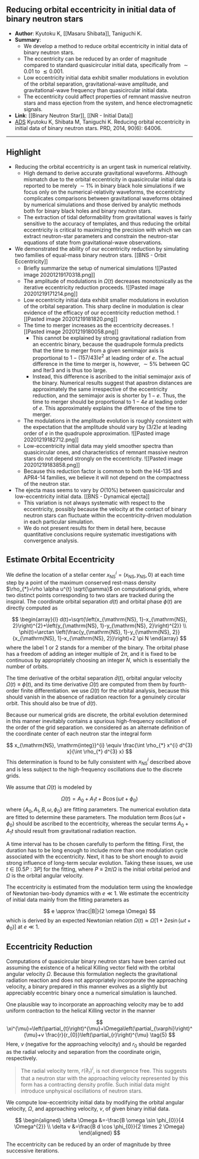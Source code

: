 ## Reducing orbital eccentricity in initial data of binary neutron stars

* **Author**: Kyutoku K, [[Masaru Shibata]], Taniguchi K.
* **Summary**:
	* We develop a method to reduce orbital eccentricity in initial data of binary neutron stars.
	* The eccentricity can be reduced by an order of magnitude compared to standard quasicircular initial data, specifically from $\sim 0.01$ to $\lesssim 0.001$.
	* Low eccentricity initial data exhibit smaller modulations in evolution of the orbital separation, gravitational-wave amplitude, and gravitational-wave frequency than quasicircular initial data.
	* The eccentricity could affect properties of remnant massive neutron stars and mass ejection from the system, and hence electromagnetic signals.
* **Link**: [[Binary Neutron Star]], [[NR - Initial Data]]
* [ADS](https://ui.adsabs.harvard.edu/abs/2014PhRvD..90f4006K) Kyutoku K, Shibata M, Taniguchi K. Reducing orbital eccentricity in initial data of binary neutron stars. PRD, 2014, 90(6): 64006.

___

## Highlight

- Reducing the orbital eccentricity is an urgent task in numerical relativity.
	- High demand to derive accurate gravitational waveforms. Although mismatch due to the orbital eccentricity in quasicircular initial data is reported to be merely $\sim 1 \%$ in binary black hole simulations if we focus only on the numerical-relativity waveforms, the eccentricity complicates comparisons between gravitational waveforms obtained by numerical simulations and those derived by analytic methods both for binary black holes and binary neutron stars.
	- The extraction of tidal deformability from gravitational waves is fairly sensitive to the accuracy of templates, and thus reducing the orbital eccentricity is critical to maximizing the precision with which we can extract neutron-star parameters and constrain the neutron-star equations of state from gravitational-wave observations.
- We demonstrated the ability of our eccentricity reduction by simulating two families of equal-mass binary neutron stars. [[BNS - Orbit Eccentricity]]
	- Brieﬂy summarize the setup of numerical simulations
		![[Pasted image 20201219170318.png]]
	- The amplitude of modulations in $\dot{\Omega}(t)$ decreases monotonically as the iterative eccentricity reduction proceeds.
		![[Pasted image 20201219171214.png]]
	- Low eccentricity initial data exhibit smaller modulations in evolution of the orbital separation. This sharp decline in modulation is clear evidence of the efficacy of our eccentricity reduction method.
		![[Pasted image 20201219181820.png]]
	- The time to merger increases as the eccentricity decreases.
		![[Pasted image 20201219180058.png]]
		- This cannot be explained by strong gravitational radiation from an eccentric binary, because the quadrupole formula predicts that the time to merger from a given semimajor axis is proportional to $1-(157 / 43) e^{2}$ at leading order of $e$. The actual difference in the time to merger is, however, $\sim 5 \%$ between QC and Iter3 and is thus too large.
		- Instead, this difference is ascribed to the initial semimajor axis of the binary. Numerical results suggest that apastron distances are approximately the same irrespective of the eccentricity reduction, and the semimajor axis is shorter by $1-e$. Thus, the time to merger should be proportional to $1-4 e$ at leading order of $e$. This approximately explains the difference of the time to merger.
	- The modulations in the amplitude evolution is roughly consistent with the expectation that the amplitude should vary by $(3 / 2) e$ at leading order of $e$ in the quadrupole approximation.
		![[Pasted image 20201219182712.png]]
	- Low-eccentricity initial data may yield smoother spectra than quasicircular ones, and characteristics of remnant massive neutron stars do not depend strongly on the eccentricity.
		![[Pasted image 20201219183858.png]]
	- Because this reduction factor is common to both the H4-135 and APR4-14 families, we believe it will not depend on the compactness of the neutron star.
- The ejecta mass seems to vary by $O(10 \%)$ between quasicircular and low-eccentricity initial data. [[BNS - Dynamical ejecta]]
	- This variation is not always systematic with respect to the eccentricity, possibly because the velocity at the contact of binary neutron stars can fluctuate within the eccentricity-driven modulation in each particular simulation.
	- We do not present results for them in detail here, because quantitative conclusions require systematic investigations with convergence analysis.

## Estimate Orbital Eccentricity

We define the location of a stellar center $x_{\mathrm{NS}}^{i}=\left(x_{\mathrm{NS}}, y_{\mathrm{NS}}, 0\right)$ at each time step by a point of the maximum conserved rest-mass density $\rho_{*}=\rho \alpha u^{t} \sqrt{\gamma}$ on computational grids, where two distinct points corresponding to two stars are tracked during the inspiral. The coordinate orbital separation $d(t)$ and orbital phase $\phi(t)$ are directly computed as

$$
\begin{array}{l}
d(t)=\sqrt{\left(x_{\mathrm{NS}, 1}-x_{\mathrm{NS}, 2}\right)^{2}+\left(y_{\mathrm{NS}, 1}-y_{\mathrm{NS}, 2}\right)^{2}} \\
\phi(t)=\arctan \left(\frac{y_{\mathrm{NS}, 1}-y_{\mathrm{NS}, 2}}{x_{\mathrm{NS}, 1}-x_{\mathrm{NS}, 2}}\right)+2 \pi N
\end{array}
$$
where the label 1 or 2 stands for a member of the binary. The orbital phase has a freedom of adding an integer multiple of $2 \pi$, and it is fixed to be continuous by appropriately choosing an integer $N$, which is essentially the number of orbits.

The time derivative of the orbital separation $\dot{d}(t)$, orbital angular velocity $\Omega(t) \equiv \dot{\phi}(t)$, and its time derivative $\dot{\Omega}(t)$ are computed from them by fourth-order finite differentiation. we use $\dot{\Omega}(t)$ for the orbital analysis, because this should vanish in the absence of radiation reaction for a genuinely circular orbit. This should also be true of $\dot{d}(t)$.

Because our numerical grids are discrete, the orbital evolution determined in this manner inevitably contains a spurious high-frequency oscillation of the order of the grid separation. we considered as an alternate definition of the coordinate center of each neutron star the integral form

$$
x_{\mathrm{NS}, \mathrm{integ}}^{i} \equiv \frac{\int \rho_{*} x^{i} d^{3} x}{\int \rho_{*} d^{3} x}
$$
This determination is found to be fully consistent with $x_{\mathrm{NS}}^{i}$ described above and is less subject to the high-frequency oscillations due to the discrete grids.

We assume that $\dot{\Omega}(t)$ is modeled by

$$
\dot{\Omega}(t)=A_{0}+A_{1} t+B \cos \left(\omega t+\phi_{0}\right)
$$
where $\left\{A_{0}, A_{1}, B, \omega, \phi_{0}\right\}$ are fitting parameters. The numerical evolution data are fitted to determine these parameters. The modulation term $B \cos \left(\omega t+\phi_{0}\right)$ should be ascribed to the eccentricity, whereas the secular terms $A_{0}+A_{1} t$ should result from gravitational radiation reaction.

A time interval has to be chosen carefully to perform the fitting. First, the duration has to be long enough to include more than one modulation cycle associated with the eccentricity. Next, it has to be short enough to avoid strong influence of long-term secular evolution. Taking these issues, we use $t \in[0.5 P: 3 P]$ for the fitting, where $P \equiv 2 \pi / \Omega$ is the initial orbital period and $\Omega$ is the orbital angular velocity.

The eccentricity is estimated from the modulation term using the knowledge of Newtonian two-body dynamics with $e \ll 1$. We estimate the eccentricity of initial data mainly from the fitting parameters as

$$
e \approx \frac{|B|}{2 \omega \Omega}
$$
which is derived by an expected Newtonian relation $\Omega(t) \approx \Omega\left[1+2 e \sin \left(\omega t+\phi_{0}\right)\right]$ at $e \ll 1$.

## Eccentricity Reduction

Computations of quasicircular binary neutron stars have been carried out assuming the existence of a helical Killing vector field with the orbital angular velocity $\Omega$. Because this formulation neglects the gravitational radiation reaction and does not appropriately incorporate the approaching velocity, a binary prepared in this manner evolves as a slightly but appreciably eccentric binary once a numerical simulation is launched.

One plausible way to incorporate an approaching velocity may be to add uniform contraction to the helical Killing vector in the manner

$$
\xi^{\mu}=\left(\partial_{t}\right)^{\mu}+\Omega\left(\partial_{\varphi}\right)^{\mu}+v \frac{r}{r_{0}}\left(\partial_{r}\right)^{\mu} \tag{5}
$$
Here, $v$ (negative for the approaching velocity) and $r_{0}$ should be regarded as the radial velocity and separation from the coordinate origin, respectively.

> The radial velocity term, $r\left(\partial_{r}\right)^{i}$, is not divergence free. This suggests that a neutron star with the approaching velocity represented by this form has a contracting density profile. Such initial data might introduce unphysical oscillations of neutron stars.

We compute low-eccentricity initial data by modifying the orbital angular velocity, $\Omega$, and approaching velocity, $v$, of given binary initial data. 

$$
\begin{aligned}
\delta \Omega &=-\frac{B \omega \sin \phi_{0}}{4 \Omega^{2}} \\
\delta v &=\frac{B d \cos \phi_{0}}{2 \times 2 \Omega}
\end{aligned}
$$

The eccentricity can be reduced by an order of magnitude by three successive iterations.